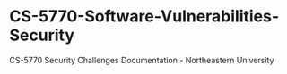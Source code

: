 # CS-5770-Software-Vulnerabilities-Security
 CS-5770 Security Challenges Documentation - Northeastern University
